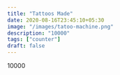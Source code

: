 ```yaml
---
title: "Tattoos Made"
date: 2020-08-16T23:45:10+05:30
image: "/images/tatoo-machine.png"
description: "10000"
tags: ["counter"]
draft: false
---
```


10000

